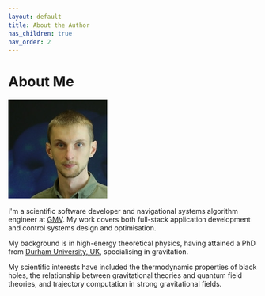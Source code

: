 ```yaml
---
layout: default
title: About the Author
has_children: true
nav_order: 2
---
```

# About Me

![headshot](/resources/headshot.jpg)

I'm a scientific software developer and navigational systems algorithm
engineer at [GMV](https://www.gmv.com/en). My work covers both full-stack application development
and control systems design and optimisation.

My background is in high-energy theoretical physics,
having attained a PhD from [Durham University, UK](https://www.durham.ac.uk/departments/academic/mathematical-sciences/),
specialising in gravitation.

My scientific interests have included the thermodynamic properties of black holes,
the relationship between gravitational theories and quantum field theories,
and trajectory computation in strong gravitational fields.
